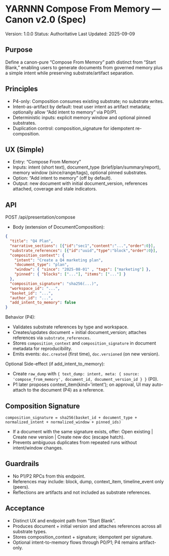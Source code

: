 # YARNNN Compose From Memory — Canon v2.0 (Spec)

Version: 1.0.0
Status: Authoritative
Last Updated: 2025-09-09

## Purpose
Define a canon-pure “Compose From Memory” path distinct from “Start Blank,” enabling users to generate documents from governed memory plus a simple intent while preserving substrate/artifact separation.

## Principles
- P4-only: Composition consumes existing substrate; no substrate writes.
- Intent-as-artifact by default: treat user intent as artifact metadata; optionally allow “Add intent to memory” via P0/P1.
- Deterministic inputs: explicit memory window and optional pinned substrates.
- Duplication control: composition_signature for idempotent re-composition.

## UX (Simple)
- Entry: “Compose From Memory”
- Inputs: intent (short text), document_type (brief/plan/summary/report), memory window (since/range/tags), optional pinned substrates.
- Option: “Add intent to memory” (off by default).
- Output: new document with initial document_version, references attached, coverage and stale indicators.

## API

POST /api/presentation/compose
- Body (extension of DocumentComposition):
```json
{
  "title": "Q4 Plan",
  "narrative_sections": [{"id":"sec1","content":"...","order":0}],
  "substrate_references": [{"id":"uuid","type":"block","order":0}],
  "composition_context": {
    "intent": "Create a Q4 marketing plan",
    "document_type": "plan",
    "window": { "since": "2025-08-01" , "tags": ["marketing"] },
    "pinned": { "blocks": ["..."], "items": ["..."] }
  },
  "composition_signature": "sha256(...)",
  "workspace_id": "...",
  "basket_id": "...",
  "author_id": "...",
  "add_intent_to_memory": false
}
```

Behavior (P4):
- Validates substrate references by type and workspace.
- Creates/updates document + initial document_version; attaches references via `substrate_references`.
- Stores `composition_context` and `composition_signature` in document metadata for reproducibility.
- Emits events: `doc.created` (first time), `doc.versioned` (on new version).

Optional Side-effect (if add_intent_to_memory):
- Create `raw_dump` with `{ text_dump: intent, meta: { source: 'compose_from_memory', document_id, document_version_id } }` (P0).
- P1 later proposes context_item(kind='intent'); on approval, UI may auto-attach to the document (P4) as a reference.

## Composition Signature
`composition_signature = sha256(basket_id + document_type + normalized_intent + normalized_window + pinned_ids)`
- If a document with the same signature exists, offer: Open existing | Create new version | Create new doc (escape hatch).
- Prevents ambiguous duplicates from repeated runs without intent/window changes.

## Guardrails
- No P1/P2 RPCs from this endpoint.
- References may include: block, dump, context_item, timeline_event only (peers).
- Reflections are artifacts and not included as substrate references.

## Acceptance
- Distinct UX and endpoint path from “Start Blank”.
- Produces document + initial version and attaches references across all substrate types.
- Stores composition_context + signature; idempotent per signature.
- Optional intent-to-memory flows through P0/P1; P4 remains artifact-only.

